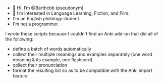 - 👋 Hi, I’m @Barthcbb (pseudonym)
- 👀 I’m interested in Language Learning, Fiction, and Film.
- I'm an English philology student.
- I'm not a programmer.

I wrote these scripts because I couldn't find an Anki add-on that did all of the following:
- define a batch of words automatically
- collect their multiple meanings and examples separately (one word meaning & its example, one flashcard)
- collect their pronunciation
- format the resulting list so as to be compatible with the Anki import feature

<!---
Barthcbb/Barthcbb is a ✨ special ✨ repository because its `README.md` (this file) appears on your GitHub profile.
You can click the Preview link to take a look at your changes.
--->

